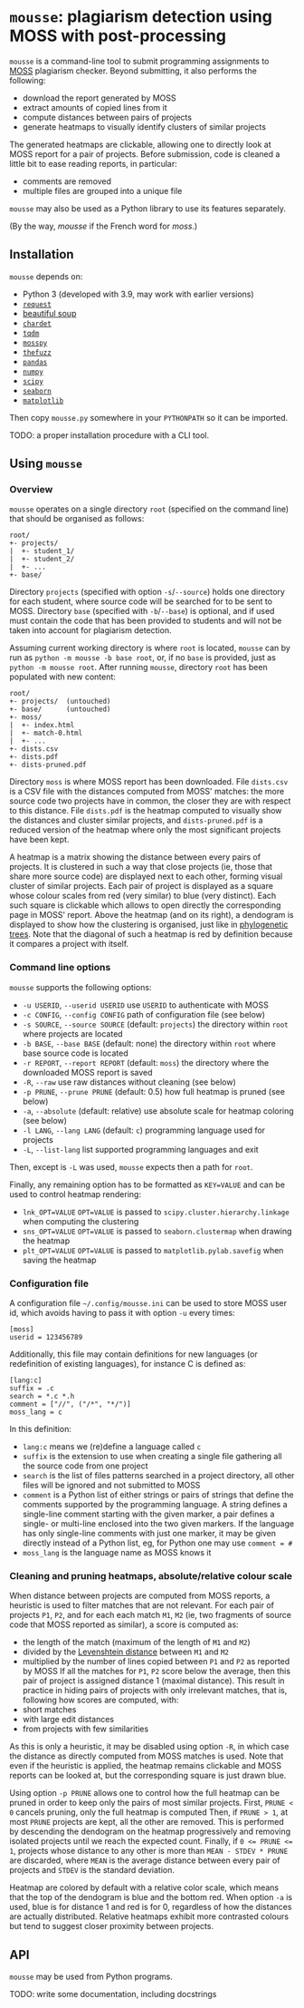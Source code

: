 # `mousse`: plagiarism detection using MOSS with post-processing

`mousse` is a command-line tool to submit programming assignments to [MOSS](https://theory.stanford.edu/~aiken/moss/) plagiarism checker.
Beyond submitting, it also performs the following:
 - download the report generated by MOSS
 - extract amounts of copied lines from it
 - compute distances between pairs of projects
 - generate heatmaps to visually identify clusters of similar projects

The generated heatmaps are clickable, allowing one to directly look at MOSS report for a pair of projects.
Before submission, code is cleaned a little bit to ease reading reports, in particular:
 - comments are removed
 - multiple files are grouped into a unique file

`mousse` may also be used as a Python library to use its features separately.

(By the way, _mousse_ if the French word for _moss_.)

## Installation

`mousse` depends on:
 - Python 3 (developed with 3.9, may work with earlier versions)
 - [`request`](https://pypi.org/project/requests/)
 - [beautiful soup](https://pypi.org/project/beautifulsoup4/)
 - [`chardet`](https://pypi.org/project/chardet/)
 - [`tqdm`](https://pypi.org/project/tqdm/)
 - [`mosspy`](https://pypi.org/project/mosspy/)
 - [`thefuzz`](https://pypi.org/project/thefuzz/)
 - [`pandas`](https://pypi.org/project/pandas/)
 - [`numpy`](https://pypi.org/project/numpy/)
 - [`scipy`](https://pypi.org/project/scipy/)
 - [`seaborn`](https://pypi.org/project/seaborn/)
 - [`matplotlib`](https://pypi.org/project/matplotlib/)

Then copy `mousse.py` somewhere in your `PYTHONPATH` so it can be imported.

TODO: a proper installation procedure with a CLI tool.

## Using `mousse`

### Overview

`mousse` operates on a single directory `root` (specified on the command line) that should be organised as follows:

```
root/
+- projects/
|  +- student_1/
|  +- student_2/
|  +- ...
+- base/
```

Directory `projects` (specified with option `-s`/`--source`) holds one directory for each student, where source code will be searched for to be sent to MOSS.
Directory `base` (specified with `-b`/`--base`) is optional, and if used must contain the code that has been provided to students and will not be taken into account for plagiarism detection.

Assuming current working directory is where `root` is located, `mousse` can by run as `python -m mousse -b base root`, or, if no `base` is provided, just as `python -m mousse root`.
After running `mousse`, directory `root` has been populated with new content:

```
root/
+- projects/  (untouched)
+- base/      (untouched)
+- moss/
|  +- index.html
|  +- match-0.html
|  +- ...
+- dists.csv
+- dists.pdf
+- dists-pruned.pdf
```

Directory `moss` is where MOSS report has been downloaded.
File `dists.csv` is a CSV file with the distances computed from MOSS' matches: the more source code two projects have in common, the closer they are with respect to this distance.
File `dists.pdf` is the heatmap computed to visually show the distances and cluster similar projects, and `dists-pruned.pdf` is a reduced version of the heatmap where only the most significant projects have been kept.

A heatmap is a matrix showing the distance between every pairs of projects.
It is clustered in such a way that close projects (ie, those that share more source code) are displayed next to each other, forming visual cluster of similar projects.
Each pair of project is displayed as a square whose colour scales from red (very similar) to blue (very distinct).
Each such square is clickable which allows to open directly the corresponding page in MOSS' report.
Above the heatmap (and on its right), a dendogram is displayed to show how the clustering is organised, just like in [phylogenetic trees](https://en.wikipedia.org/wiki/Phylogenetic_tree).
Note that the diagonal of such a heatmap is red by definition because it compares a project with itself.

### Command line options

`mousse` supports the following options:
 - `-u USERID`, `--userid USERID`
   use `USERID` to authenticate with MOSS
 - `-c CONFIG`, `--config CONFIG`
   path of configuration file (see below)
 - `-s SOURCE`, `--source SOURCE` (default: `projects`)
   the directory within `root` where projects are located
 - `-b BASE`, `--base BASE` (default: none)
   the directory within `root` where base source code is located
 - `-r REPORT`, `--report REPORT` (default: `moss`)
   the directory where the downloaded MOSS report is saved
 - `-R`, `--raw`
   use raw distances without cleaning (see below)
 - `-p PRUNE`, `--prune PRUNE` (default: 0.5)
   how full heatmap is pruned (see below)
 - `-a`, `--absolute` (default: relative)
   use absolute scale for heatmap coloring (see below)
 - `-l LANG`, `--lang LANG` (default: `c`)
   programming language used for projects
 - `-L`, `--list-lang`
   list supported programming languages and exit

Then, except is `-L` was used, `mousse` expects then a path for `root`.

Finally, any remaining option has to be formatted as `KEY=VALUE` and can be used to control heatmap rendering:
 - `lnk_OPT=VALUE`
   `OPT=VALUE` is passed to `scipy.cluster.hierarchy.linkage` when computing the clustering
 - `sns_OPT=VALUE`
   `OPT=VALUE` is passed to `seaborn.clustermap` when drawing the heatmap
 - `plt_OPT=VALUE`
   `OPT=VALUE` is passed to `matplotlib.pylab.savefig` when saving the heatmap

### Configuration file

A configuration file `~/.config/mousse.ini` can be used to store MOSS user id, which avoids having to pass it with option `-u` every times:

```
[moss]
userid = 123456789
```

Additionally, this file may contain definitions for new languages (or redefinition of existing languages), for instance C is defined as:

```
[lang:c]
suffix = .c
search = *.c *.h
comment = ["//", ("/*", "*/")]
moss_lang = c
```

In this definition:
 - `lang:c` means we (re)define a language called `c`
 - `suffix` is the extension to use when creating a single file gathering all the source code from one project
 - `search` is the list of files patterns searched in a project directory, all other files will be ignored and not submitted to MOSS
 - `comment` is a Python list of either strings or pairs of strings that define the comments supported by the programming language.
   A string defines a single-line comment starting with the given marker, a pair defines a single- or multi-line enclosed into the two given markers.
   If the language has only single-line comments with just one marker, it may be given directly instead of a Python list, eg, for Python one may use `comment = #`
 - `moss_lang` is the language name as MOSS knows it

### Cleaning and pruning heatmaps, absolute/relative colour scale

When distance between projects are computed from MOSS reports, a heuristic is used to filter matches that are not relevant.
For each pair of projects `P1`, `P2`, and for each each match `M1`, `M2` (ie, two fragments of source code that MOSS reported as similar), a score is computed as:
 - the length of the match (maximum of the length of `M1` and `M2`)
 - divided by the [Levenshtein distance](https://en.wikipedia.org/wiki/Levenshtein_distance) between `M1` and `M2`
 - multiplied by the number of lines copied between `P1` and `P2` as reported by MOSS
If all the matches for `P1`, `P2` score below the average, then this pair of project is assigned distance 1 (maximal distance).
This result in practice in hiding pairs of projects with only irrelevant matches, that is, following how scores are computed, with:
 - short matches
 - with large edit distances
 - from projects with few similarities

As this is only a heuristic, it may be disabled using option `-R`, in which case the distance as directly computed from MOSS matches is used.
Note that even if the heuristic is applied, the heatmap remains clickable and MOSS reports can be looked at, but the corresponding square is just drawn blue.

Using option `-p PRUNE` allows one to control how the full heatmap can be pruned in order to keep only the pairs of most similar projects.
First, `PRUNE < 0` cancels pruning, only the full heatmap is computed
Then, if `PRUNE > 1`, at most `PRUNE` projects are kept, all the other are removed.
This is performed by descending the dendogram on the heatmap progressively and removing isolated projects until we reach the expected count.
Finally, if `0 <= PRUNE <= 1`, projects whose distance to any other is more than `MEAN - STDEV * PRUNE` are discarded, where `MEAN` is the average distance between every pair of projects and `STDEV` is the standard deviation.

Heatmap are colored by default with a relative color scale, which means that the top of the dendogram is blue and the bottom red.
When option `-a` is used, blue is for distance 1 and red is for 0, regardless of how the distances are actually distributed.
Relative heatmaps exhibit more contrasted colours but tend to suggest closer proximity between projects.

## API

`mousse` may be used from Python programs.

TODO: write some documentation, including docstrings
